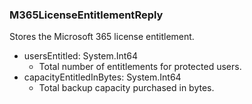 ### M365LicenseEntitlementReply
Stores the Microsoft 365 license entitlement.

- usersEntitled: System.Int64
  - Total number of entitlements for protected users.
- capacityEntitledInBytes: System.Int64
  - Total backup capacity purchased in bytes.
